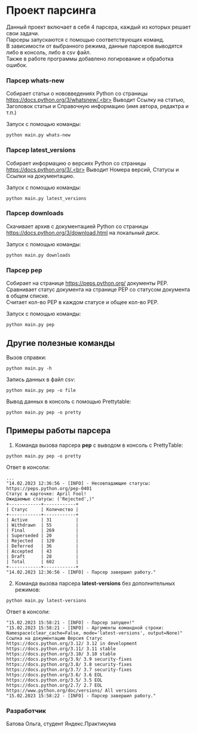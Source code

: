 # Проект парсинга

Данный проект включает в себя 4 парсера, каждый из которых решает свои задачи.<br>
Парсеры запускаются с помощью соответствующих команд.<br>
В зависимости от выбранного режима, данные парсеров выводятся либо в консоль, либо в csv файл.<br>
Также в работе программы добавлено логирование и обработка ошибок.<br>

### Парсер whats-new

Собирает статьи о нововведениях Python со страницы https://docs.python.org/3/whatsnew/.<br>
Выводит Ссылку на статью, Заголовок статьи и Справочную информацию (имя автора, редактра и т.п.)

Запуск с помощью команды:
```
python main.py whats-new
```

### Парсер latest_versions

Собирает информацию о версияx Python со страницы https://docs.python.org/3/.<br>
Выводит Номера версий, Статусы и Ссылки на документацию.

Запуск с помощью команды:
```
python main.py latest_versions
```

### Парсер downloads

Скачивает архив с документацией Python со страницы https://docs.python.org/3/download.html на локальный диск.

Запуск с помощью команды:
```
python main.py downloads
```

### Парсер pep

Cобирает на странице https://peps.python.org/ документы PEP.<br>
Cравнивает статус документа на странице PEP со статусом документа в общем списке.<br>
Считает кол-во PEP в каждом статусе и общее кол-во PEP.

Запуск с помощью команды:
```
python main.py pep
```

## Другие полезные команды

Вызов справки:
```
python main.py -h
```

Запись данных в файл csv:
```
python main.py pep -o file
```

Вывод данных в консоль с помощью Prettytable:
```
python main.py pep -o pretty
```


## Примеры работы парсера

1. Команда вызова парсера **pep** с выводом в консоль с PrettyTable:
```
python main.py pep -o pretty
```

Ответ в консоли:
```
...
"14.02.2023 12:36:56 - [INFO] - Несовпадающие статусы:
https://peps.python.org/pep-0401
Статус в карточке: April Fool!
Ожидаемые статусы: ('Rejected',)"
+------------+------------+
| Статус     | Количество |
+------------+------------+
| Active     | 31         |
| Withdrawn  | 55         |
| Final      | 269        |
| Superseded | 20         |
| Rejected   | 120        |
| Deferred   | 36         |
| Accepted   | 43         |
| Draft      | 28         |
| Total      | 602        |
+------------+------------+
"14.02.2023 12:36:56 - [INFO] - Парсер завершил работу."
```

2. Команда вызова парсера **latest-versions** без дополнительных режимов:

```
python main.py latest-versions
```

Ответ в консоли:
```
"15.02.2023 15:58:21 - [INFO] - Парсер запущен!"
"15.02.2023 15:58:21 - [INFO] - Аргументы командной строки: Namespace(clear_cache=False, mode='latest-versions', output=None)"
Ссылка на документацию Версия Статус
https://docs.python.org/3.12/ 3.12 in development
https://docs.python.org/3.11/ 3.11 stable
https://docs.python.org/3.10/ 3.10 stable
https://docs.python.org/3.9/ 3.9 security-fixes
https://docs.python.org/3.8/ 3.8 security-fixes
https://docs.python.org/3.7/ 3.7 security-fixes
https://docs.python.org/3.6/ 3.6 EOL
https://docs.python.org/3.5/ 3.5 EOL
https://docs.python.org/2.7/ 2.7 EOL
https://www.python.org/doc/versions/ All versions
"15.02.2023 15:58:22 - [INFO] - Парсер завершил работу."
```

### Разработчик ###

Батова Ольга, студент Яндекс.Практикума
